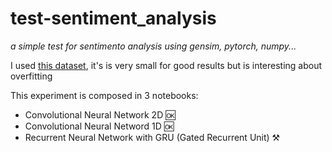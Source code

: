 # test-sentiment_analysis
*a simple test for sentimento analysis using gensim, pytorch, numpy...*

I used [this dataset](https://www.kaggle.com/vdemario/teste-de-c-digo-nlp/notebook), it's is very small for good results but is interesting about overfitting

This experiment is composed in 3 notebooks:

* Convolutional Neural Network 2D :ok:
* Convolutional Neural Netword 1D :ok:
* Recurrent Neural Network with GRU (Gated Recurrent Unit) :hammer_and_pick:
